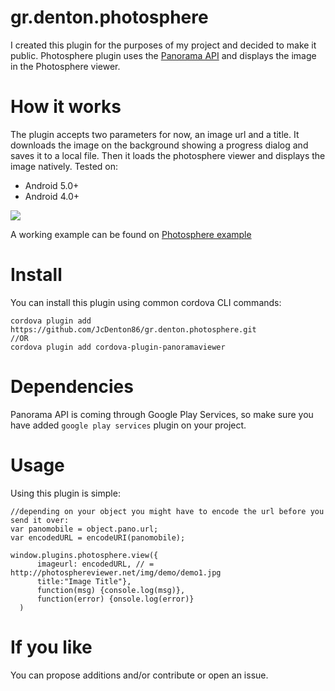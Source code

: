 # gr.denton.photosphere

I created this plugin for the purposes of my project and decided to make it public. Photosphere plugin uses the <a href="https://developers.google.com/photo-sphere/android/">Panorama API</a> and displays the image in the Photosphere viewer.

# How it works

The plugin accepts two parameters for now, an image url and a title. It downloads the image on the background showing a progress dialog and saves it to a local file. Then it loads the photosphere viewer and displays the image natively.
Tested on:
<ul><li>Android 5.0+</li><li>Android 4.0+</li></ul>

<img src="https://dl.dropboxusercontent.com/u/6816009/photospheredemo.gif"/>

A working example can be found on <a href="https://github.com/JcDenton86/photospherePlugin_example.git"> Photosphere example</a>

# Install

You can install this plugin using common cordova CLI commands:

```
cordova plugin add https://github.com/JcDenton86/gr.denton.photosphere.git
//OR
cordova plugin add cordova-plugin-panoramaviewer
```
# Dependencies

Panorama API is coming through Google Play Services, so make sure you have added `google play services` plugin on your project.

# Usage

Using this plugin is simple:

```
//depending on your object you might have to encode the url before you send it over:
var panomobile = object.pano.url;	
var encodedURL = encodeURI(panomobile);
      
window.plugins.photosphere.view({	  
      imageurl: encodedURL, // = http://photosphereviewer.net/img/demo/demo1.jpg
	  title:"Image Title"},
      function(msg) {console.log(msg)},
      function(error) {onsole.log(error)}
  )
```

# If you like
You can propose additions and/or contribute or open an issue.



